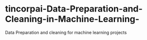 # tincorpai-Data-Preparation-and-Cleaning-in-Machine-Learning-
Data Preparation and cleaning for machine learning projects
